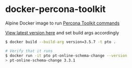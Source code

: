 # docker-percona-toolkit

Alpine Docker image to run [Percona Toolkit commands](https://www.percona.com/doc/percona-toolkit/3.0/index.html].)

[View latest version here](https://www.percona.com/downloads) and set build args accordingly

```sh
$ docker build --build-arg version=3.5.7 -t pto .

# Verify that it runs
$ docker run -it pto pt-online-schema-change --version
> pt-online-schema-change 3.3.1
```
